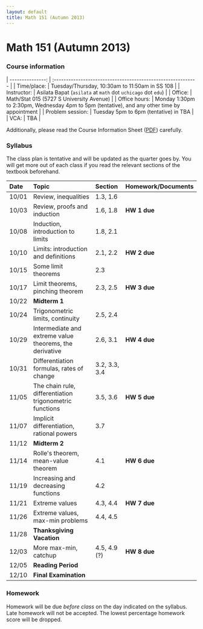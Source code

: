 ```yaml
---
layout: default
title: Math 151 (Autumn 2013)
---
```


# Math 151 (Autumn 2013)

<!-- ### Recent announcements -->
<!-- {% for post in site.categories.151aut13 limit: 3 %} -->
<!-- * **{{ post.date | date: "%a %b %d" }}:** {{ post.content | strip_html }} -->
<!-- {% endfor %} -->
<!-- Older announcements are [here](#older-announcements). -->

### Course information
<div class="infotable">

| ---------------: | :-----------------------------------------------------------                                 |
| Time/place:      | Tuesday/Thursday, 10:30am to 11:50am in SS 108                                               |
| Instructor:      | Asilata Bapat (`asilata` at `math` dot `uchicago` dot `edu`)                                 |
| Office:          | Math/Stat 015 (5727 S University Avenue)                                                     |
| Office hours:    | Monday 1:30pm to 2:30pm, Wednesday 4pm to 5pm (tentative), and any other time by appointment |
| Problem session: | Tuesday 5pm to 6pm (tentative) in TBA                                                        |
| VCA:             | TBA                                                                                          |

</div>

Additionally, please read the Course Information Sheet ([PDF](courseinformationsheet.pdf)) carefully.

### Syllabus
The class plan is tentative and will be updated as the quarter goes by. You will get more out of each class if you read the relevant sections of the textbook beforehand.

<div class="classplan">

| Date  | Topic                                                   | Section       | Homework/Documents   |
| :---- | :-----------------------------                          | :---------    | :------------------- |
| 10/01 | Review, inequalities                                    | 1.3, 1.6      |                      |
| 10/03 | Review, proofs and induction                            | 1.6, 1.8      | **HW 1 due**         |
| 10/08 | Induction, introduction to limits                       | 1.8, 2.1      |                      |
| 10/10 | Limits: introduction and definitions                    | 2.1, 2.2      | **HW 2 due**         |
| 10/15 | Some limit theorems                                     | 2.3           |                      |
| 10/17 | Limit theorems, pinching theorem                        | 2.3, 2.5      | **HW 3 due**         |
| 10/22 | **Midterm 1**                                           |               |                      |
| 10/24 | Trigonometric limits, continuity                        | 2.5, 2.4      |                      |
| 10/29 | Intermediate and extreme value theorems, the derivative | 2.6, 3.1      | **HW 4 due**         |
| 10/31 | Differentiation formulas, rates of change               | 3.2, 3.3, 3.4 |                      |
| 11/05 | The chain rule, differentiation trigonometric functions | 3.5, 3.6      | **HW 5 due**         |
| 11/07 | Implicit differentiation, rational powers               | 3.7           |                      |
| 11/12 | **Midterm 2**                                           |               |                      |
| 11/14 | Rolle's theorem, mean-value theorem                     | 4.1           | **HW 6 due**         |
| 11/19 | Increasing and decreasing functions                     | 4.2           |                      |
| 11/21 | Extreme values                                          | 4.3, 4.4      | **HW 7 due**         |
| 11/26 | Extreme values, max-min problems                        | 4.4, 4.5      |                      |
| 11/28 | **Thanksgiving Vacation**                               |               |                      |
| 12/03 | More max-min, catchup                                   | 4.5, 4.9 (?)  | **HW 8 due**         |
| 12/05 | **Reading Period**                                      |               |                      |
| 12/10 | **Final Examination**                                   |               |                      |

</div>

### Homework
Homework will be due _before class_ on the day indicated on the syllabus. Late homework will not be accepted. The lowest percentage homework score will be dropped.
<!-- #### HW 1 -->

<!-- ### Older announcements -->
<!-- {% for post in site.categories.151aut13 offset: 3%} -->
<!-- * **{{ post.date | date: "%a %b %d" }}:** {{ post.content | strip_html }} -->
<!-- {% endfor %} -->

